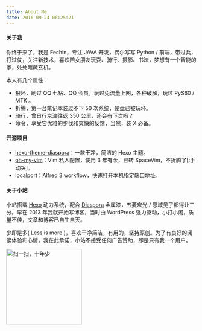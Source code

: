 ```yaml
---
title: About Me
date: 2016-09-24 08:25:21
---
```


#### 关于我

你终于来了，我是 Fechin，专注 JAVA 开发，偶尔写写 Python / 前端，带过兵，打过仗，关注新技术，喜欢陪女朋友玩耍、骑行、摄影、书法，梦想有一个智能的家，处处暗藏玄机。

本人有几个属性：

- 狠坏，刷过 QQ 七钻、QQ 会员，玩过免流量上网，各种破解，玩过 PyS60 / MTK 。
- 折腾，第一台笔记本装过不下 50 次系统，硬盘已被玩坏。
- 骑行，曾日行京津往返 350 公里，还会有下次吗？
- 命令，享受它优雅的步伐和爽快的反馈，当然，装 X 必备。



#### 开源项目

- [hexo-theme-diaspora](https://github.com/Fechin/hexo-theme-diaspora)：一款干净，简洁的 Hexo 主题。
- [oh-my-vim](https://github.com/Fechin/oh-my-vim)：Vim 私人配置，使用 3 年有余，已转 SpaceVim，不折腾了[:手动哭]。
- [localport](https://github.com/Fechin/localport)：Alfred 3 workflow，快速打开本机指定端口地址。


#### 关于小站

小站搭载 [Hexo](https://hexo.io/) 动力系统，配合 [Diaspora](https://github.com/Fechin/hexo-theme-diaspora) 金属漆，五菱宏光 / 思域见了都得让三分。早在 2013 年我就开始写博客，当时由 WordPress 强力驱动，小打小闹，质量不佳，文章和博客已自生自灭。

少即是多( Less is more )，喜欢干净简洁，有用的，坚持原创。为了有良好的阅读体验和心情，我在此承诺，小站不接受任何广告赞助，即是只有我一个用户。
<p></p>
<img src="http://odwjyz4z6.bkt.clouddn.com/personal/Weixin.jpg" alt="扫一扫，十年少" width="200" height="200">
